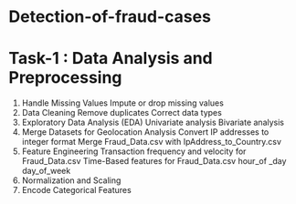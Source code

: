 # Detection-of-fraud-cases

# Task-1 : Data Analysis and Preprocessing
1. Handle Missing Values
    Impute or drop missing values
2. Data Cleaning
    Remove duplicates
    Correct data types
3. Exploratory Data Analysis (EDA)
    Univariate analysis 
    Bivariate analysis
4. Merge Datasets for Geolocation Analysis
    Convert IP addresses to integer format
    Merge Fraud_Data.csv with IpAddress_to_Country.csv
5. Feature Engineering
    Transaction frequency and velocity for Fraud_Data.csv
    Time-Based features for Fraud_Data.csv
      hour_of _day
      day_of_week
6. Normalization and Scaling
7. Encode Categorical Features

